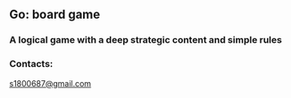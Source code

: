 ## Go: board game
### A logical game with a deep strategic content and simple rules

### Contacts:
s1800687@gmail.com
